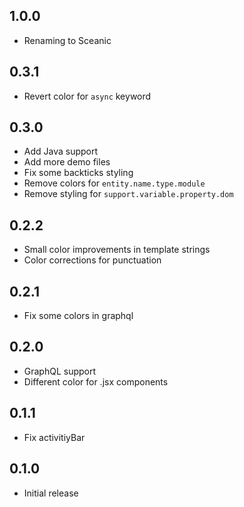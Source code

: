 ## 1.0.0

- Renaming to Sceanic

## 0.3.1

- Revert color for `async` keyword

## 0.3.0

- Add Java support
- Add more demo files
- Fix some backticks styling
- Remove colors for `entity.name.type.module`
- Remove styling for `support.variable.property.dom`

## 0.2.2

- Small color improvements in template strings
- Color corrections for punctuation

## 0.2.1

- Fix some colors in graphql

## 0.2.0

- GraphQL support
- Different color for .jsx components

## 0.1.1

- Fix activitiyBar

## 0.1.0

- Initial release
